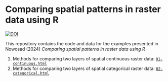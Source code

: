 # Comparing spatial patterns in raster data using R

[![DOI](https://zenodo.org/badge/DOI/10.5281/zenodo.11105746.svg)](https://doi.org/10.5281/zenodo.11105746)

This repository contains the code and data for the examples presented in Nowosad (2024) *Comparing spatial patterns in raster data using R*<!--add book info and year-->

1. Methods for comparing two layers of spatial continuous raster data: [`01-continuous.html`](01-continuous.html)
2. Methods for comparing two layers of spatial categorical raster data: [`02-categorical.html`](02-categorical.html)
